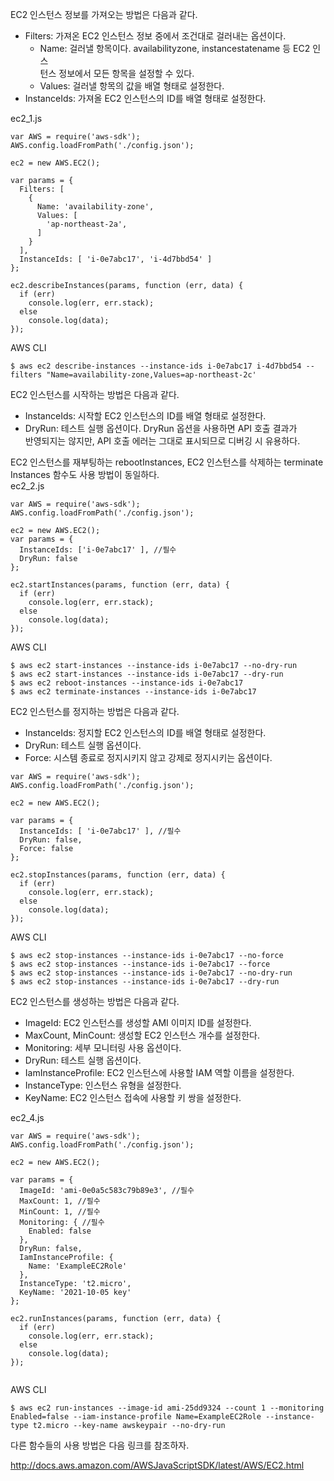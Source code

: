 EC2 인스턴스 정보를 가져오는 방법은 다음과 같다.   
- Filters: 가져온 EC2 인스턴스 정보 중에서 조건대로 걸러내는 옵션이다.  
   - Name: 걸러낼 항목이다. availabilityzone, instancestatename 등 EC2 인스  
   턴스 정보에서 모든 항목을 설정할 수 있다.  
   - Values: 걸러낼 항목의 값을 배열 형태로 설정한다.   
- InstanceIds: 가져올 EC2 인스턴스의 ID를 배열 형태로 설정한다.   

ec2_1.js   
```
var AWS = require('aws-sdk');
AWS.config.loadFromPath('./config.json');

ec2 = new AWS.EC2();

var params = {
  Filters: [
    {
      Name: 'availability-zone',
      Values: [
        'ap-northeast-2a',
      ]
    }
  ],
  InstanceIds: [ 'i-0e7abc17', 'i-4d7bbd54' ]
};

ec2.describeInstances(params, function (err, data) {
  if (err)
    console.log(err, err.stack);
  else
    console.log(data);
});
```
AWS CLI  
```
$ aws ec2 describe-instances --instance-ids i-0e7abc17 i-4d7bbd54 --filters "Name=availability-zone,Values=ap-northeast-2c'
```

EC2 인스턴스를 시작하는 방법은 다음과 같다.   
- InstanceIds: 시작할 EC2 인스턴스의 ID를 배열 형태로 설정한다.   
- DryRun: 테스트 실행 옵션이다. DryRun 옵션을 사용하면 API 호출 결과가  
반영되지는 않지만, API 호출 에러는 그대로 표시되므로 디버깅 시 유용하다.   

EC2 인스턴스를 재부팅하는 rebootInstances, EC2 인스턴스를 삭제하는 terminate   
Instances 함수도 사용 방법이 동일하다.  
ec2_2.js  
```
var AWS = require('aws-sdk');
AWS.config.loadFromPath('./config.json');

ec2 = new AWS.EC2();
var params = {
  InstanceIds: ['i-0e7abc17' ], //필수
  DryRun: false
};

ec2.startInstances(params, function (err, data) {
  if (err) 
    console.log(err, err.stack);
  else 
    console.log(data);
});
```
AWS CLI  
```
$ aws ec2 start-instances --instance-ids i-0e7abc17 --no-dry-run
$ aws ec2 start-instances --instance-ids i-0e7abc17 --dry-run
$ aws ec2 reboot-instances --instance-ids i-0e7abc17
$ aws ec2 terminate-instances --instance-ids i-0e7abc17 
```

EC2 인스턴스를 정지하는 방법은 다음과 같다.  
- InstanceIds: 정지할 EC2 인스턴스의 ID를 배열 형태로 설정한다.   
- DryRun: 테스트 실행 옵션이다.   
- Force: 시스템 종료로 정지시키지 않고 강제로 정지시키는 옵션이다.  

```
var AWS = require('aws-sdk');
AWS.config.loadFromPath('./config.json');

ec2 = new AWS.EC2();

var params = {
  InstanceIds: [ 'i-0e7abc17' ], //필수  
  DryRun: false,
  Force: false
};

ec2.stopInstances(params, function (err, data) {
  if (err)
    console.log(err, err.stack);
  else
    console.log(data);
});
```
  
AWS CLI  
```
$ aws ec2 stop-instances --instance-ids i-0e7abc17 --no-force
$ aws ec2 stop-instances --instance-ids i-0e7abc17 --force
$ aws ec2 stop-instances --instance-ids i-0e7abc17 --no-dry-run
$ aws ec2 stop-instances --instance-ids i-0e7abc17 --dry-run
```

EC2 인스턴스를 생성하는 방법은 다음과 같다.  
- ImageId: EC2 인스턴스를 생성할 AMI 이미지 ID를 설정한다.   
- MaxCount, MinCount: 생성할 EC2 인스턴스 개수를 설정한다.  
- Monitoring: 세부 모니터링 사용 옵션이다.   
- DryRun: 테스트 실행 옵션이다.  
- IamInstanceProfile: EC2 인스턴스에 사용할 IAM 역할 이름을 설정한다.  
- InstanceType: 인스턴스 유형을 설정한다.  
- KeyName: EC2 인스턴스 접속에 사용할 키 쌍을 설정한다.   


ec2_4.js   
```
var AWS = require('aws-sdk');
AWS.config.loadFromPath('./config.json');

ec2 = new AWS.EC2();

var params = {
  ImageId: 'ami-0e0a5c583c79b89e3', //필수  
  MaxCount: 1, //필수
  MinCount: 1, //필수  
  Monitoring: { //필수
    Enabled: false
  },
  DryRun: false,
  IamInstanceProfile: {
    Name: 'ExampleEC2Role'
  },
  InstanceType: 't2.micro',
  KeyName: '2021-10-05 key'
};

ec2.runInstances(params, function (err, data) {
  if (err) 
    console.log(err, err.stack);
  else 
    console.log(data);
});
  
```

AWS CLI  
```
$ aws ec2 run-instances --image-id ami-25dd9324 --count 1 --monitoring Enabled=false --iam-instance-profile Name=ExampleEC2Role --instance-type t2.micro --key-name awskeypair --no-dry-run
```

다른 함수들의 사용 방법은 다음 링크를 참조하자.   
  
http://docs.aws.amazon.com/AWSJavaScriptSDK/latest/AWS/EC2.html
  













